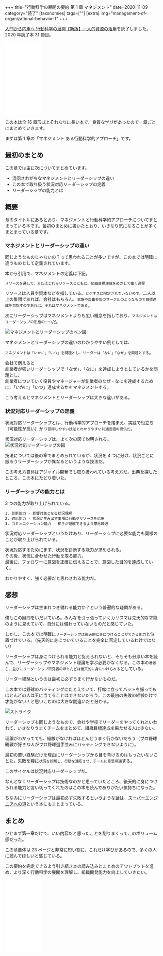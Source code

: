 +++
title="行動科学の展開の要約 第 1 章 マネジメント"
date=2020-11-09
category="読了"
[taxonomies]
tags=[""]
[extra]
img="management-of-organizational-behavior-1"
+++

[入門から応用へ 行動科学の展開【新版】―人的資源の活用](https://amzn.to/3kgdcxH)を読了しました。2020 年読了本 31 冊目。

<iframe style="width:120px;height:240px;" marginwidth="0" marginheight="0" scrolling="no" frameborder="0" src="//rcm-fe.amazon-adsystem.com/e/cm?lt1=_blank&bc1=000000&IS2=1&bg1=FFFFFF&fc1=000000&lc1=0000FF&t=birdmangai-22&language=ja_JP&o=9&p=8&l=as4&m=amazon&f=ifr&ref=as_ss_li_til&asins=4820116843&linkId=9cfa3a02d9a207096d2e50aa06a2ba80"></iframe>

この本は全 16 章形式とそれなりに長い本で、良質な学びがあったので一章ごとにまとめていきます。

まずは第 1 章の「マネジメント ある行動科学的アプローチ」です。

## 最初のまとめ

この章では主に次についてまとめています。

* 混同されがちなマネジメントとリーダーシップの違い
* この本で取り扱う状況対応リーダーシップの定義
* リーダーシップの能力とは

## 概要

章のタイトルにあるとおり、マネジメントと行動科学的アプローチについてまとまっている本です。最初のまとめに書いたとおり、いきなり気になることが多くまとまっている章です。

### マネジメントとリーダーシップの違い

同じようなものじゃないの？って思われることが多いですが、この本では明確に違うものとして定義されています。

本から引用で、マネジメントの定義は下記。
```
リソースを通して、またはこれらリソースとともに、組織目標達成をめざして働く過程
```

リソースは人員や資本などを指している。`ビジネスに限定されていないので、`二人以上の集団であれば、会社はもちろん、`家族や自由参加のサークルのようなもので目標達成を目指すのであれば、それはマネジメントである`。

次にリーダーシップはマネジメントよりも広い概念を指しており、`マネジメントはリーダーシップの形態の一つ`だ。

![マネジメントとリーダーシップのベン図](/img/content/management-of-organizational-behavior/2.jpg)

マネジメントとリーダーシップの違いのわかりやすい例としては、

`マネジメントは「いかに」「いつ」を問題とし、リーダーは「なに」「なぜ」を問題とする`。

会社で例えると  
創業者が強いリーダーシップで「なぜ」、「なに」を達成しようとしているかを問題とし、  
創業者についていく役員やマネージャーが創業者のなぜ・なにを達成するために、「いかに」「いつ」達成するかをマネジメントする。

こう考えるとマネジメントとリーダーシップは大きな違いがある。

### 状況対応リーダーシップの定義

状況対応リーダーシップとは、行動科学的アプローチを踏まえ、実践で役立ち（可能性が高い）かつ`習得しやすい技法とわかりやすい共通言語の提供だ`。

状況対応リーダーシップは、よく次の図で説明される。
![状況対応リーダーシップの図](/img/content/management-of-organizational-behavior/1.jpg)

技法については後の章でまとめられているが、状況を 4 つに分け、状況ごとに振るうリーダーシップが異なるというような技法だ。

この考え方自体はアジャイル開発でも取り扱われている考え方だ。出典を探したところ、この本にたどり着いた。

### リーダーシップの能力とは

3 つの能力が取り上げられている。

```
1. 診断能力 - 影響対象となる状況理解
2. 適応能力 - 状況が生み出す事項に行動やリソースを応用
3. コミュニケーション能力 - 相手が理解できるよう意思疎通
```

状況対応リーダーシップというだけあり、リーダーシップに必要な能力も同様のことが取り上げられている。

状況対応するためにまず、状況を診断する能力が求められる。  
その後、状況に合わせた行動を取る能力。  
最後に、フォロワーに意図を正確に伝えることで、意図した目的を達成していく。

わかりやすく、強く必要だと思わされる能力だ。

## 感想

リーダーシップは生まれつき備わる能力か？という普遍的な疑問がある。

僕もこの疑問をいだいている。みんなを引っ張っていくカリスマは先天的な才能のように見えていて、自分には備わっていないものだと感じていた。

しかし、この本では明確に`リーダーシップは後天的に身につけることができる能力`と位置づけている。（先天的に身についていることを完全に否定しているわけではない）

リーダーシップは身につけられる能力と捉えられないと、そもそも分厚い本を読んで、リーダーシップやマネジメント理論を学ぶ必要がなくなる。この本の`著者ら、並びにリーダーシップ研究者のほとんどは後天的に身につけられる`としている。

リーダー経験というのは最初に必ずうまく行かないものだ。

この本では野球のバッティングにたとえていて、打席に立ってバットを振ってもほとんどの人は玉に当てることはできないだろう。この最初の失敗の経験だけで才能がない！と思いこむのは大きな間違いだと分かる。

![ストライク](/img/content/management-of-organizational-behavior/3.png)

リーダーシップも同じようなもので、会社や学校でリーダーをやってくれといわれて、いきなりうまくチームをまとめて、組織目標達成を果たせる人は少ない。

理論がわかってても、経験がなければほとんどうまく行かないだろう（プロ野球観戦が好きな人がプロ野球選手並みにバッティングできないように）。

最初の苦い経験だけを理由にリーダーシップから目を背けるのはもったいないことた。失敗を糧に`状況を診断し、行動を適応させ、チームに意思疎通`する。

このサイクルは状況対応リーダーシップだ。

なんとなくリーダーシップは技術なのかと思っていたところ、後天的に身につけられる能力と言い切ってくれたのはこの本を読んでありがたい気持ちになった。

ちなみにリーダーシップは最初必ず失敗するというような話は、[スーパーエンジニアへの道](https://amzn.to/2Ij2p9d)という本にもまとまっている。

## まとめ

ひとまず第一章だけで、いい内容だと思ったことを削りまくってこのボリューム感だった。

この章自体は 23 ページと非常に短い割に、これだけ学びがあるので、多くの人に読んでほしいと感じている。

この要約を完走できるよう引き続き本の読み込みとまとめのアウトプットを進め、より深く行動科学の展開を理解し、組織開発能力を向上していきたい。

<iframe style="width:120px;height:240px;" marginwidth="0" marginheight="0" scrolling="no" frameborder="0" src="//rcm-fe.amazon-adsystem.com/e/cm?lt1=_blank&bc1=000000&IS2=1&bg1=FFFFFF&fc1=000000&lc1=0000FF&t=birdmangai-22&language=ja_JP&o=9&p=8&l=as4&m=amazon&f=ifr&ref=as_ss_li_til&asins=4820116843&linkId=9cfa3a02d9a207096d2e50aa06a2ba80"></iframe><br>